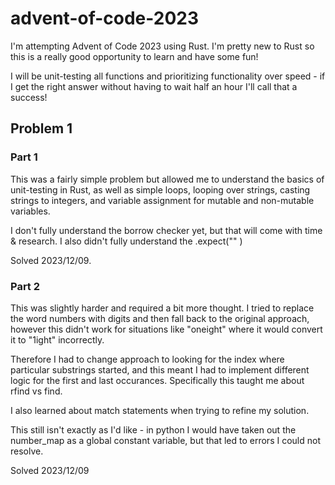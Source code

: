 # advent-of-code-2023

I'm attempting Advent of Code 2023 using Rust. I'm pretty new to Rust so this is a really good opportunity to learn and have some fun!

I will be unit-testing all functions and prioritizing functionality over speed - if I get the right answer without having to wait half an hour I'll call that a success!

## Problem 1

### Part 1
This was a fairly simple problem but allowed me to understand the basics of unit-testing in Rust, as well as simple loops, looping over strings, casting strings to integers, and variable assignment for mutable and non-mutable variables. 

I don't fully understand the borrow checker yet, but that will come with time & research. I also didn't fully understand the .expect("" )

Solved 2023/12/09.

### Part 2
This was slightly harder and required a bit more thought. I tried to replace the word numbers with digits and then fall back to the original approach, however this didn't work for situations like "oneight" where it would convert it to "1ight" incorrectly. 

Therefore I had to change approach to looking for the index where particular substrings started, and this meant I had to implement different logic for the first and last occurances. Specifically this taught me about rfind vs find.

I also learned about match statements when trying to refine my solution.

This still isn't exactly as I'd like - in python I would have taken out the number_map as a global constant variable, but that led to errors I could not resolve. 

Solved 2023/12/09